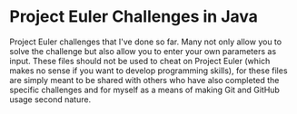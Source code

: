 # Project Euler Challenges in Java
Project Euler challenges that I've done so far. Many not only allow you to solve the challenge but also allow you to enter your own parameters as input. These files should not be used to cheat on Project Euler (which makes no sense if you want to develop programming skills), for these files are simply meant to be shared with others who have also completed the specific challenges and for myself as a means of making Git and GitHub usage second nature.

